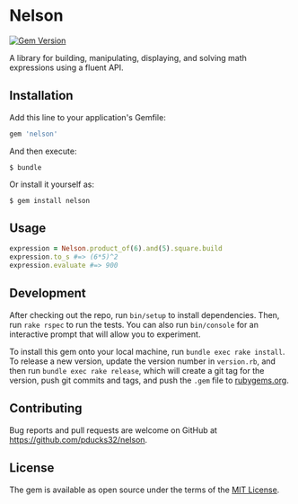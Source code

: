 # Nelson
[![Gem Version](https://badge.fury.io/rb/nelson.svg)](http://badge.fury.io/rb/nelson)

A library for building, manipulating, displaying, and solving math expressions using a fluent API.

## Installation

Add this line to your application's Gemfile:

```ruby
gem 'nelson'
```

And then execute:

    $ bundle

Or install it yourself as:

    $ gem install nelson

## Usage

```ruby
expression = Nelson.product_of(6).and(5).square.build
expression.to_s #=> (6*5)^2
expression.evaluate #=> 900
```

## Development

After checking out the repo, run `bin/setup` to install dependencies. Then, run `rake rspec` to run the tests. You can also run `bin/console` for an interactive prompt that will allow you to experiment.

To install this gem onto your local machine, run `bundle exec rake install`. To release a new version, update the version number in `version.rb`, and then run `bundle exec rake release`, which will create a git tag for the version, push git commits and tags, and push the `.gem` file to [rubygems.org](https://rubygems.org).

## Contributing

Bug reports and pull requests are welcome on GitHub at https://github.com/pducks32/nelson.


## License

The gem is available as open source under the terms of the [MIT License](http://opensource.org/licenses/MIT).
